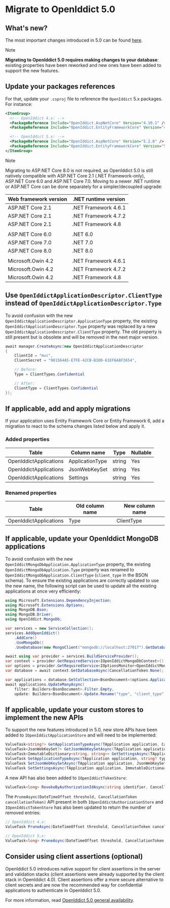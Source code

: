 # Migrate to OpenIddict 5.0

## What's new?

The most important changes introduced in 5.0 can be found [here](https://kevinchalet.com/2023/12/18/openiddict-5-0-general-availability/).

> [!NOTE]
> **Migrating to OpenIddict 5.0 requires making changes to your database**: existing properties have been reworked and new ones have been added to support the new features.

## Update your packages references

For that, update your `.csproj` file to reference the `OpenIddict` 5.x packages. For instance:

```xml
<ItemGroup>
  <!-- OpenIddict 4.x: -->
  <PackageReference Include="OpenIddict.AspNetCore" Version="4.10.1" />
  <PackageReference Include="OpenIddict.EntityFrameworkCore" Version="4.10.1" />

  <!-- OpenIddict 5.x: -->
  <PackageReference Include="OpenIddict.AspNetCore" Version="5.2.0" />
  <PackageReference Include="OpenIddict.EntityFrameworkCore" Version="5.2.0" />
</ItemGroup>
```

> [!NOTE]
> Migrating to ASP.NET Core 8.0 is not required, as OpenIddict 5.0 is still natively compatible with ASP.NET Core 2.1 (.NET Framework-only),
> ASP.NET Core 6.0 and ASP.NET Core 7.0. Moving to a newer .NET runtime or ASP.NET Core can be done separately for a simpler/decoupled upgrade:
>
> | Web framework version | .NET runtime version |
> |-----------------------|----------------------|
> | ASP.NET Core 2.1      | .NET Framework 4.6.1 |
> | ASP.NET Core 2.1      | .NET Framework 4.7.2 |
> | ASP.NET Core 2.1      | .NET Framework 4.8   |
> |                       |                      |
> | ASP.NET Core 6.0      | .NET 6.0             |
> | ASP.NET Core 7.0      | .NET 7.0             |
> | ASP.NET Core 8.0      | .NET 8.0             |
> |                       |                      |
> | Microsoft.Owin 4.2    | .NET Framework 4.6.1 |
> | Microsoft.Owin 4.2    | .NET Framework 4.7.2 |
> | Microsoft.Owin 4.2    | .NET Framework 4.8   |

## Use `OpenIddictApplicationDescriptor.ClientType` instead of `OpenIddictApplicationDescriptor.Type`

To avoid confusion with the new `OpenIddictApplicationDescriptor.ApplicationType` property, the existing `OpenIddictApplicationDescriptor.Type`
property was replaced by a new `OpenIddictApplicationDescriptor.ClientType` property. The old property is still present but is obsolete and will
be removed in the next major version.

```csharp
await manager.CreateAsync(new OpenIddictApplicationDescriptor
{
    ClientId = "mvc",
    ClientSecret = "901564A5-E7FE-42CB-B10D-61EF6A8F3654",

    // Before:
    Type = ClientTypes.Confidential

    // After:
    ClientType = ClientTypes.Confidential
});
```

## If applicable, add and apply migrations

If your application uses Entity Framework Core or Entity Framework 6, add a migration to react to the schema changes listed below and apply it.

### Added properties

| Table                  | Column name     | Type   | Nullable |
|------------------------|-----------------|--------|----------|
| OpenIddictApplications | ApplicationType | string | Yes      |
| OpenIddictApplications | JsonWebKeySet   | string | Yes      |
| OpenIddictApplications | Settings        | string | Yes      |

### Renamed properties

| Table                  | Old column name | New column name |
|------------------------|-----------------|-----------------|
| OpenIddictApplications | Type            | ClientType      |

## If applicable, update your OpenIddict MongoDB applications

To avoid confusion with the new `OpenIddictMongoDbApplication.ApplicationType` property, the existing `OpenIddictMongoDbApplication.Type`
property was renamed to `OpenIddictMongoDbApplication.ClientType` (`client_type` in the BSON schema). To ensure the existing applications
are correctly updated to use the new name, the following script can be used to update all the existing applications at once very efficiently:

```csharp
using Microsoft.Extensions.DependencyInjection;
using Microsoft.Extensions.Options;
using MongoDB.Bson;
using MongoDB.Driver;
using OpenIddict.MongoDb;

var services = new ServiceCollection();
services.AddOpenIddict()
    .AddCore()
    .UseMongoDb()
    .UseDatabase(new MongoClient("mongodb://localhost:27017").GetDatabase("openiddict"));

await using var provider = services.BuildServiceProvider();
var context = provider.GetRequiredService<IOpenIddictMongoDbContext>();
var options = provider.GetRequiredService<IOptionsMonitor<OpenIddictMongoDbOptions>>().CurrentValue;
var database = await context.GetDatabaseAsync(CancellationToken.None);

var applications = database.GetCollection<BsonDocument>(options.ApplicationsCollectionName);
await applications.UpdateManyAsync(
    filter: Builders<BsonDocument>.Filter.Empty,
    update: Builders<BsonDocument>.Update.Rename("type", "client_type"));
```

## If applicable, update your custom stores to implement the new APIs

To support the new features introduced in 5.0, new store APIs have been added to `IOpenIddictApplicationStore` and will need to be implemented:

```csharp
ValueTask<string?> GetApplicationTypeAsync(TApplication application, CancellationToken cancellationToken);
ValueTask<JsonWebKeySet?> GetJsonWebKeySetAsync(TApplication application, CancellationToken cancellationToken);
ValueTask<ImmutableDictionary<string, string>> GetSettingsAsync(TApplication application, CancellationToken cancellationToken);
ValueTask SetApplicationTypeAsync(TApplication application, string? type, CancellationToken cancellationToken);
ValueTask SetJsonWebKeySetAsync(TApplication application, JsonWebKeySet? set, CancellationToken cancellationToken);
ValueTask SetSettingsAsync(TApplication application, ImmutableDictionary<string, string> settings, CancellationToken cancellationToken);
```

A new API has also been added to `IOpenIddictTokenStore`:

```csharp
ValueTask<long> RevokeByAuthorizationIdAsync(string identifier, CancellationToken cancellationToken);
```

The `PruneAsync(DateTimeOffset threshold, CancellationToken cancellationToken)` API present in both
`IOpenIddictAuthorizationStore` and `IOpenIddictTokenStore` has also been updated to return the number of removed entries:

```csharp
// OpenIddict 4.x:
ValueTask PruneAsync(DateTimeOffset threshold, CancellationToken cancellationToken);

// OpenIddict 5.x:
ValueTask<long> PruneAsync(DateTimeOffset threshold, CancellationToken cancellationToken);
```

## Consider using client assertions (optional)

OpenIddict 5.0 introduces native support for client assertions in the server and validation stacks (client assertions were already
supported by the client stack in OpenIddict 4.0). Client assertions offer a more secure alternative to client secrets and are now
the recommended way for confidential applications to authenticate in OpenIddict 5.0.

For more information, read [OpenIddict 5.0 general availability](https://kevinchalet.com/2023/12/18/openiddict-5-0-general-availability/).